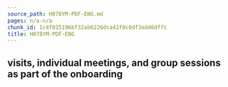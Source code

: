 ```yaml
---
source_path: H078YM-PDF-ENG.md
pages: n/a-n/a
chunk_id: 1c4f015196bf32ab6226dca41f0c0df3edd6dffc
title: H078YM-PDF-ENG
---
```

## visits, individual meetings, and group sessions as part of the onboarding
